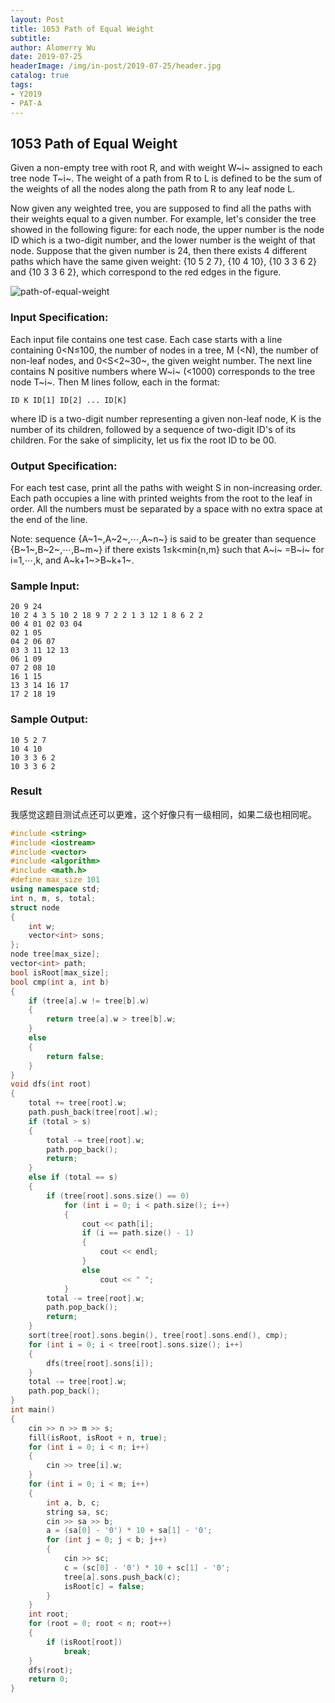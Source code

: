 ```yaml
---
layout: Post
title: 1053 Path of Equal Weight
subtitle: 
author: Alomerry Wu
date: 2019-07-25
headerImage: /img/in-post/2019-07-25/header.jpg
catalog: true
tags:
- Y2019
- PAT-A
---
```


<!-- Description. -->

<!-- more -->

## 1053 Path of Equal Weight

Given a non-empty tree with root R, and with weight W~i~ assigned to each tree node T~i~. The weight of a path from R to L is defined to be the sum of the weights of all the nodes along the path from R to
any leaf node L.

Now given any weighted tree, you are supposed to find all the paths with their weights equal to a given number. For
example, let's consider the tree showed in the following figure: for each node, the upper number is the node ID which is
a two-digit number, and the lower number is the weight of that node. Suppose that the given number is 24, then there
exists 4 different paths which have the same given weight: {10 5 2 7}, {10 4 10}, {10 3 3 6 2} and {10 3 3 6 2}, which
correspond to the red edges in the figure.

![path-of-equal-weight](/img/in-post/2019-07-25/path-of-equal-weight-1.png)

### Input Specification:

Each input file contains one test case. Each case starts with a line containing 0<N≤100, the number of nodes in a tree,
M (<N), the number of non-leaf nodes, and 0<S<2~30~, the given weight number. The next line contains N positive numbers
where W~i~ (<1000) corresponds to the tree node T~i~. Then M lines follow, each in the format:

`ID K ID[1] ID[2] ... ID[K]`

where ID is a two-digit number representing a given non-leaf node, K is the number of its children, followed by a
sequence of two-digit ID's of its children. For the sake of simplicity, let us fix the root ID to be 00.

### Output Specification:

For each test case, print all the paths with weight S in non-increasing order. Each path occupies a line with printed
weights from the root to the leaf in order. All the numbers must be separated by a space with no extra space at the end
of the line.

Note: sequence {A~1~,A~2~,⋯,A~n~} is said to be greater than sequence {B~1~,B~2~,⋯,B~m~} if there exists 1≤k<min{n,m}
such that A~i~ =B~i~ for i=1,⋯,k, and A~k+1~>B~k+1~.

### Sample Input:

```text
20 9 24
10 2 4 3 5 10 2 18 9 7 2 2 1 3 12 1 8 6 2 2
00 4 01 02 03 04
02 1 05
04 2 06 07
03 3 11 12 13
06 1 09
07 2 08 10
16 1 15
13 3 14 16 17
17 2 18 19
```

### Sample Output:

```text
10 5 2 7
10 4 10
10 3 3 6 2
10 3 3 6 2
```

### Result

我感觉这题目测试点还可以更难，这个好像只有一级相同，如果二级也相同呢。

```cpp
#include <string>
#include <iostream>
#include <vector>
#include <algorithm>
#include <math.h>
#define max_size 101
using namespace std;
int n, m, s, total;
struct node
{
    int w;
    vector<int> sons;
};
node tree[max_size];
vector<int> path;
bool isRoot[max_size];
bool cmp(int a, int b)
{
    if (tree[a].w != tree[b].w)
    {
        return tree[a].w > tree[b].w;
    }
    else
    {
        return false;
    }
}
void dfs(int root)
{
    total += tree[root].w;
    path.push_back(tree[root].w);
    if (total > s)
    {
        total -= tree[root].w;
        path.pop_back();
        return;
    }
    else if (total == s)
    {
        if (tree[root].sons.size() == 0)
            for (int i = 0; i < path.size(); i++)
            {
                cout << path[i];
                if (i == path.size() - 1)
                {
                    cout << endl;
                }
                else
                    cout << " ";
            }
        total -= tree[root].w;
        path.pop_back();
        return;
    }
    sort(tree[root].sons.begin(), tree[root].sons.end(), cmp);
    for (int i = 0; i < tree[root].sons.size(); i++)
    {
        dfs(tree[root].sons[i]);
    }
    total -= tree[root].w;
    path.pop_back();
}
int main()
{
    cin >> n >> m >> s;
    fill(isRoot, isRoot + n, true);
    for (int i = 0; i < n; i++)
    {
        cin >> tree[i].w;
    }
    for (int i = 0; i < m; i++)
    {
        int a, b, c;
        string sa, sc;
        cin >> sa >> b;
        a = (sa[0] - '0') * 10 + sa[1] - '0';
        for (int j = 0; j < b; j++)
        {
            cin >> sc;
            c = (sc[0] - '0') * 10 + sc[1] - '0';
            tree[a].sons.push_back(c);
            isRoot[c] = false;
        }
    }
    int root;
    for (root = 0; root < n; root++)
    {
        if (isRoot[root])
            break;
    }
    dfs(root);
    return 0;
}
```